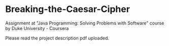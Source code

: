 # Breaking-the-Caesar-Cipher
Assignment at "Java Programming: Solving Problems with Software" course by Duke University - Coursera 

Please read the project description pdf uploaded.
